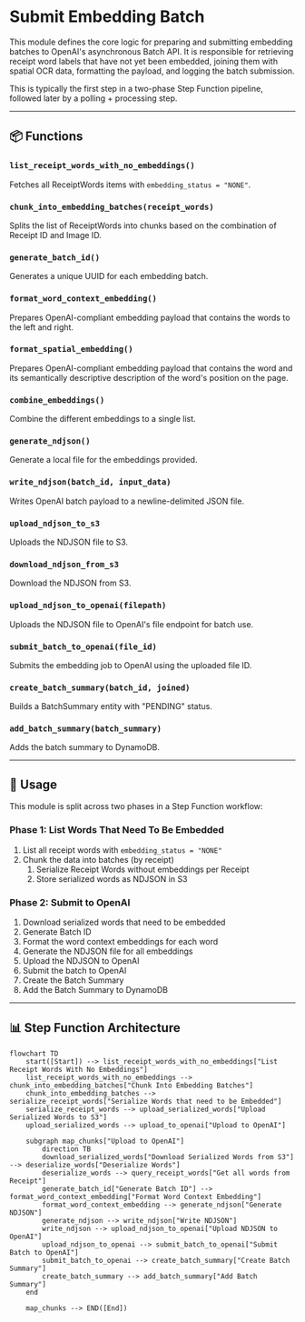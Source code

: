 # Submit Embedding Batch

This module defines the core logic for preparing and submitting embedding batches to OpenAI's asynchronous Batch API. It is responsible for retrieving receipt word labels that have not yet been embedded, joining them with spatial OCR data, formatting the payload, and logging the batch submission.

This is typically the first step in a two-phase Step Function pipeline, followed later by a polling + processing step.

---

## 📦 Functions

### `list_receipt_words_with_no_embeddings()`

Fetches all ReceiptWords items with `embedding_status = "NONE"`.

### `chunk_into_embedding_batches(receipt_words)`

Splits the list of ReceiptWords into chunks based on the combination of Receipt ID and Image ID.

### `generate_batch_id()`

Generates a unique UUID for each embedding batch.

### `format_word_context_embedding()`

Prepares OpenAI-compliant embedding payload that contains the words to the left and right.

### `format_spatial_embedding()`

Prepares OpenAI-compliant embedding payload that contains the word and its semantically descriptive description of the word's position on the page.

### `combine_embeddings()`

Combine the different embeddings to a single list.

### `generate_ndjson()`

Generate a local file for the embeddings provided.

### `write_ndjson(batch_id, input_data)`

Writes OpenAI batch payload to a newline-delimited JSON file.

### `upload_ndjson_to_s3`

Uploads the NDJSON file to S3.

### `download_ndjson_from_s3`

Download the NDJSON from S3.

### `upload_ndjson_to_openai(filepath)`

Uploads the NDJSON file to OpenAI's file endpoint for batch use.

### `submit_batch_to_openai(file_id)`

Submits the embedding job to OpenAI using the uploaded file ID.

### `create_batch_summary(batch_id, joined)`

Builds a BatchSummary entity with "PENDING" status.

### `add_batch_summary(batch_summary)`

Adds the batch summary to DynamoDB.

---

## 🧠 Usage

This module is split across two phases in a Step Function workflow:

### Phase 1: List Words That Need To Be Embedded

1. List all receipt words with `embedding_status = "NONE"`
2. Chunk the data into batches (by receipt)
   1. Serialize Receipt Words without embeddings per Receipt
   2. Store serialized words as NDJSON in S3

### Phase 2: Submit to OpenAI

1. Download serialized words that need to be embedded
2. Generate Batch ID
3. Format the word context embeddings for each word
4. Generate the NDJSON file for all embeddings
5. Upload the NDJSON to OpenAI
6. Submit the batch to OpenAI
7. Create the Batch Summary
8. Add the Batch Summary to DynamoDB

---

## 📊 Step Function Architecture

```mermaid
flowchart TD
    start([Start]) --> list_receipt_words_with_no_embeddings["List Receipt Words With No Embeddings"]
    list_receipt_words_with_no_embeddings --> chunk_into_embedding_batches["Chunk Into Embedding Batches"]
    chunk_into_embedding_batches --> serialize_receipt_words["Serialize Words that need to be Embedded"]
    serialize_receipt_words --> upload_serialized_words["Upload Serialized Words to S3"]
    upload_serialized_words --> upload_to_openai["Upload to OpenAI"]

    subgraph map_chunks["Upload to OpenAI"]
        direction TB
        download_serialized_words["Download Serialized Words from S3"] --> deserialize_words["Deserialize Words"]
        deserialize_words --> query_receipt_words["Get all words from Receipt"]
        generate_batch_id["Generate Batch ID"] --> format_word_context_embedding["Format Word Context Embedding"]
        format_word_context_embedding --> generate_ndjson["Generate NDJSON"]
        generate_ndjson --> write_ndjson["Write NDJSON"]
        write_ndjson --> upload_ndjson_to_openai["Upload NDJSON to OpenAI"]
        upload_ndjson_to_openai --> submit_batch_to_openai["Submit Batch to OpenAI"]
        submit_batch_to_openai --> create_batch_summary["Create Batch Summary"]
        create_batch_summary --> add_batch_summary["Add Batch Summary"]
    end

    map_chunks --> END([End])

```

